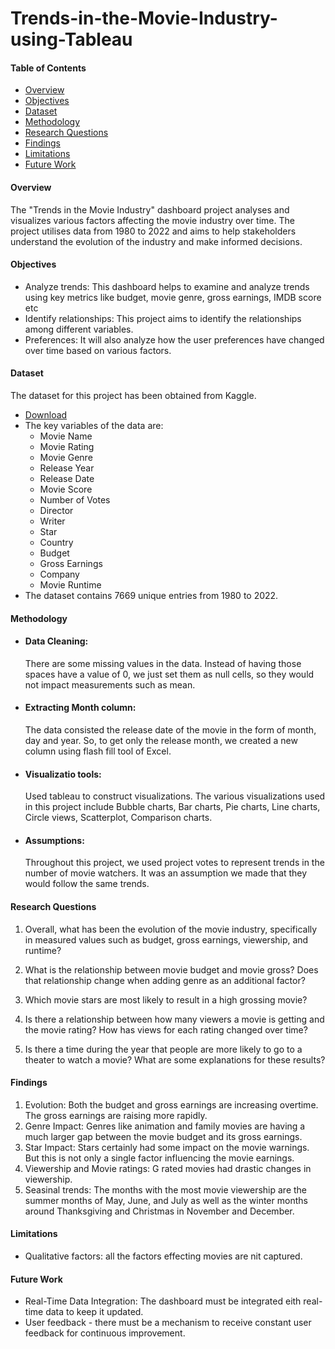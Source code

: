 # Trends-in-the-Movie-Industry-using-Tableau
#### Table of Contents
- [Overview](#overview)
- [Objectives](#objectives)
- [Dataset](#dataset)
- [Methodology](#methodology)
- [Research Questions](#research-questions)
- [Findings](#findings)
- [Limitations](#limitations)
- [Future Work](#future-work)
  
#### Overview
The "Trends in the Movie Industry" dashboard project analyses and visualizes various factors affecting the movie industry over time. The project utilises data from 1980 to 2022 and aims to help stakeholders understand the evolution of the industry and make informed decisions.

#### Objectives
- Analyze trends: This dashboard helps to examine and analyze trends using key metrics like budget, movie genre, gross earnings, IMDB score etc
- Identify relationships: This project aims to identify the relationships among different variables.
- Preferences: It will also analyze how the user preferences have changed over time based on various factors.
   
#### Dataset
The dataset for this project has been obtained from Kaggle.
- [Download](https://www.kaggle.com/datasets/danielgrijalvas/movies/data)
- The key variables of the data are:
   - Movie Name
   - Movie Rating
   - Movie Genre
   - Release Year
   - Release Date
   - Movie Score
   - Number of Votes
   - Director
   - Writer
   - Star
   - Country
   - Budget
   - Gross Earnings
   - Company
   - Movie Runtime
- The dataset contains 7669 unique entries from 1980 to 2022.
  
#### Methodology
- #### Data Cleaning:
  There are some missing values in the data. Instead of having those spaces have a value of 0, we just set them as null cells, so they would not impact measurements such as mean.
  
- #### Extracting Month column:
  The data consisted the release date of the movie in the form of month, day and year. So, to get only the release month, we created a new column using flash fill tool of Excel.
  
- #### Visualizatio tools:
  Used tableau to construct visualizations. The various visualizations used in this project include Bubble charts, Bar charts, Pie charts, Line charts, Circle views, Scatterplot, Comparison charts.

- #### Assumptions:
  Throughout this project, we used project votes to represent trends in the number of movie watchers. It was an assumption we made that they would follow the same trends.

#### Research Questions
1) Overall, what has been the evolution of the movie industry, specifically in measured values such as budget, gross earnings, viewership, and runtime?

2) What is the relationship between movie budget and movie gross? Does that relationship change when adding genre as an additional factor?

3) Which movie stars are most likely to result in a high grossing movie?

4) Is there a relationship between how many viewers a movie is getting and the movie rating? How has views for each rating changed over time?

5) Is there a time during the year that people are more likely to go to a theater to watch a movie? What are some explanations for these results?

#### Findings
1) Evolution: Both the budget and gross earnings are increasing overtime. The gross earnings are raising more rapidly.
2) Genre Impact:  Genres like animation and family movies are having a much larger gap between the movie budget and its gross earnings.
3) Star Impact: Stars certainly had some impact on the movie warnings. But this is not only a single factor influencing the movie earnings.
4) Viewership and Movie ratings:  G rated movies had drastic changes in viewership.
5) Seasinal trends: The months with the most movie viewership are the summer months of May, June, and July as well as the winter months around Thanksgiving and Christmas in November and December.
   
#### Limitations
- Qualitative factors: all the factors effecting movies are nit captured.

#### Future Work
- Real-Time Data Integration: The dashboard must be integrated eith real-time data to keep it updated.
- User feedback - there must be a mechanism to receive constant user feedback for continuous improvement.
